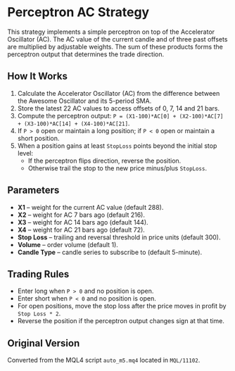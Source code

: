 # Perceptron AC Strategy

This strategy implements a simple perceptron on top of the Accelerator Oscillator (AC).
The AC value of the current candle and of three past offsets are multiplied by adjustable weights.
The sum of these products forms the perceptron output that determines the trade direction.

## How It Works

1. Calculate the Accelerator Oscillator (AC) from the difference between the Awesome Oscillator and its 5-period SMA.
2. Store the latest 22 AC values to access offsets of 0, 7, 14 and 21 bars.
3. Compute the perceptron output:
   `P = (X1-100)*AC[0] + (X2-100)*AC[7] + (X3-100)*AC[14] + (X4-100)*AC[21]`.
4. If `P > 0` open or maintain a long position; if `P < 0` open or maintain a short position.
5. When a position gains at least `StopLoss` points beyond the initial stop level:
   - If the perceptron flips direction, reverse the position.
   - Otherwise trail the stop to the new price minus/plus `StopLoss`.

## Parameters

- **X1** – weight for the current AC value (default 288).
- **X2** – weight for AC 7 bars ago (default 216).
- **X3** – weight for AC 14 bars ago (default 144).
- **X4** – weight for AC 21 bars ago (default 72).
- **Stop Loss** – trailing and reversal threshold in price units (default 300).
- **Volume** – order volume (default 1).
- **Candle Type** – candle series to subscribe to (default 5-minute).

## Trading Rules

- Enter long when `P > 0` and no position is open.
- Enter short when `P < 0` and no position is open.
- For open positions, move the stop loss after the price moves in profit by `Stop Loss * 2`.
- Reverse the position if the perceptron output changes sign at that time.

## Original Version

Converted from the MQL4 script `auto_m5.mq4` located in `MQL/11102`.

